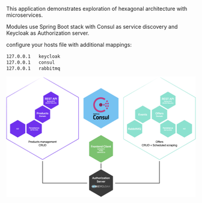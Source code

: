 This application demonstrates exploration of hexagonal architecture with microservices.

Modules use Spring Boot stack with Consul as service discovery and Keycloak as Authorization server.

configure your hosts file with additional mappings:

```
127.0.0.1   keycloak
127.0.0.1   consul
127.0.0.1   rabbitmq
```

![application](docs/application.png)
